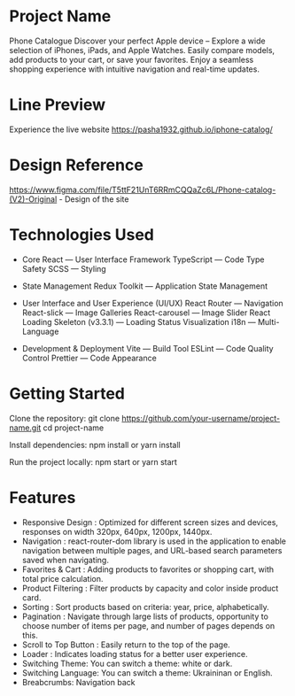 # Project Name
Phone Catalogue
Discover your perfect Apple device – Explore a wide selection of iPhones, iPads, and Apple Watches. Easily compare models, add products to your cart, or save your favorites. Enjoy a seamless shopping experience with intuitive navigation and real-time updates.

# Line Preview
Experience the live website https://pasha1932.github.io/iphone-catalog/

# Design Reference
https://www.figma.com/file/T5ttF21UnT6RRmCQQaZc6L/Phone-catalog-(V2)-Original - Design of the site

# Technologies Used
* Core
React — User Interface Framework
TypeScript — Code Type Safety
SCSS — Styling

* State Management
Redux Toolkit — Application State Management

* User Interface and User Experience (UI/UX)
React Router — Navigation
React-slick — Image Galleries
React-carousel — Image Slider
React Loading Skeleton (v3.3.1) — Loading Status Visualization
i18n — Multi-Language

* Development & Deployment
Vite — Build Tool
ESLint — Code Quality Control
Prettier — Code Appearance

# Getting Started
Clone the repository:
git clone https://github.com/your-username/project-name.git
cd project-name

Install dependencies:
npm install
or
yarn install

Run the project locally:
npm start
or
yarn start

# Features
* Responsive Design : Optimized for different screen sizes and devices, responses on width 320px, 640px, 1200px, 1440px.
* Navigation : react-router-dom library is used in the application to enable navigation between multiple pages, and URL-based 
search parameters saved when navigating.
* Favorites & Cart : Adding products to favorites or shopping cart, with total price calculation.
* Product Filtering : Filter products by capacity and color inside product card.
* Sorting : Sort products based on criteria: year, price, alphabetically.
* Pagination : Navigate through large lists of products, opportunity to choose number of items per page, and number of pages depends on this.
* Scroll to Top Button : Easily return to the top of the page.
* Loader : Indicates loading status for a better user experience.
* Switching Theme: You can switch a theme: white or dark.
* Switching Language: You can switch a theme: Ukraininan or English.
* Breabcrumbs: Navigation back

